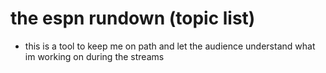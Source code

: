 # the espn rundown (topic list)

- this is a tool to keep me on path and let the audience understand what im working on during the streams 